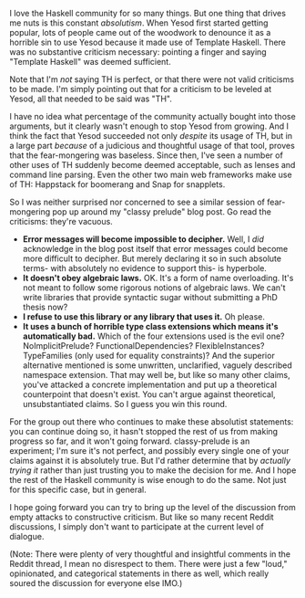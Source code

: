 I love the Haskell community for so many things. But one thing that drives me nuts is this constant *absolutism*. When Yesod first started getting popular, lots of people came out of the woodwork to denounce it as a horrible sin to use Yesod because it made use of Template Haskell. There was no substantive criticism necessary: pointing a finger and saying "Template Haskell" was deemed sufficient.

Note that I'm *not* saying TH is perfect, or that there were not valid criticisms to be made. I'm simply pointing out that for a criticism to be leveled at Yesod, all that needed to be said was "TH".

I have no idea what percentage of the community actually bought into those arguments, but it clearly wasn't enough to stop Yesod from growing. And I think the fact that Yesod succeeded not only *despite* its usage of TH, but in a large part *because* of a judicious and thoughtful usage of that tool, proves that the fear-mongering was baseless. Since then, I've seen a number of other uses of TH suddenly become deemed acceptable, such as lenses and command line parsing. Even the other two main web frameworks make use of TH: Happstack for boomerang and Snap for snapplets.

So I was neither surprised nor concerned to see a similar session of fear-mongering pop up around my "classy prelude" blog post. Go read the criticisms: they're vacuous.

* __Error messages will become impossible to decipher.__ Well, I *did* acknowledge in the blog post itself that error messages could become more difficult to decipher. But merely declaring it so in such absolute terms- with absolutely no evidence to support this- is hyperbole.
* __It doesn't obey algebraic laws.__ OK. It's a form of name overloading. It's not meant to follow some rigorous notions of algebraic laws. We can't write libraries that provide syntactic sugar without submitting a PhD thesis now?
* __I refuse to use this library or any library that uses it.__ Oh please.
* __It uses a bunch of horrible type class extensions which means it's automatically bad.__ Which of the four extensions used is the evil one? NoImplicitPrelude? FunctionalDependencies? FlexibleInstances? TypeFamilies (only used for equality constraints)? And the superior alternative mentioned is some unwritten, unclarified, vaguely described namespace extension. That may well be, but like so many other claims, you've attacked a concrete implementation and put up a theoretical counterpoint that doesn't exist. You can't argue against theoretical, unsubstantiated claims. So I guess you win this round.

For the group out there who continues to make these absolutist statements: you can continue doing so, it hasn't stopped the rest of us from making progress so far, and it won't going forward. classy-prelude is an experiment; I'm sure it's not perfect, and possibly every single one of your claims against it is absolutely true. But I'd rather determine that by *actually trying it* rather than just trusting you to make the decision for me. And I hope the rest of the Haskell community is wise enough to do the same. Not just for this specific case, but in general.

I hope going forward you can try to bring up the level of the discussion from empty attacks to constructive criticism. But like so many recent Reddit discussions, I simply don't want to participate at the current level of dialogue.

(Note: There were plenty of very thoughtful and insightful comments in the Reddit thread, I mean no disrespect to them. There were just a few "loud," opinionated, and categorical statements in there as well, which really soured the discussion for everyone else IMO.)
